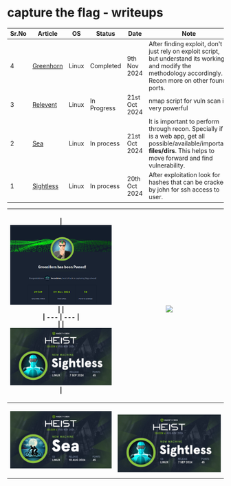 # capture the flag - writeups



| Sr.No | Article                                                                                        | OS    | Status      | Date          | Note                                                                                                                                                                            |
| ----- | ---------------------------------------------------------------------------------------------- | ----- | ----------- | ------------- | ------------------------------------------------------------------------------------------------------------------------------------------------------------------------------- |
| 4     | [Greenhorn](https://hexadivine.gitbook.io/hd/capture-the-flag-writeups/hack-the-box/greenhorn) | Linux | Completed   | 9th Nov 2024  | After finding exploit, don't just rely on exploit script, but understand its working and modify the methodology accordingly. Recon more on other found ports.                   |
| 3     | [Relevent](https://hexadivine.gitbook.io/hd/ctf-writeups/tryhackme/relevant)                   | Linux | In Progress | 21st Oct 2024 | nmap script for vuln scan is very powerful                                                                                                                                      |
| 2     | [Sea](https://hexadivine.gitbook.io/hd/ctf-walkthoughs/hackthebox/Sea)                         | Linux | In process  | 21st Oct 2024 | It is important to perform through recon. Specially if it is a web app, get all possible/available/important **files/dirs**. This helps to move forward and find vulnerability. |
| 1     | [Sightless](https://hexadivine.gitbook.io/hd/ctf-walkthoughs/hackthebox/sightless)             | Linux | In process  | 20th Oct 2024 | After exploitation look for hashes that can be cracked by john for ssh access to user.                                                                                          |


| <br>\|   ![](hack%20the%20box/greenhorn/Pasted%20image%2020241111191207.png)  \|     \|<br>\| --- \| --- \|<br>\|     \|   <br>![](hack%20the%20box/sightless/Pasted%20image%2020241020223114.png)  \|<br><br> | <br>![](try%20hack%20me/relevant/banner.png)                            |
| -------------------------------------------------------------------------------------------------------------------------------------------------------------------------------------------------------------- | ----------------------------------------------------------------------- |
| <br>![](hack%20the%20box/sea/banner.png)<br><br>                                                                                                                                                               | <br>![](hack%20the%20box/sightless/Pasted%20image%2020241020223114.png) |

